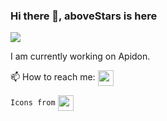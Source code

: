 ### Hi there 👋, aboveStars is here
![](https://media.giphy.com/media/l0K4k1O7RJSghST3a/giphy.gif)

I am currently working on Apidon.

📫 How to reach me:
[<img align= "center" src="https://img.icons8.com/color/344/apple-mail.png" width="25"/>](mailto:yunuskorkmazitu@gmail.com)


`Icons from`
[<img align= "center" src="https://img.icons8.com/color/344/icons8-new-logo.png" width="25"/>](https://icons8.com/)
